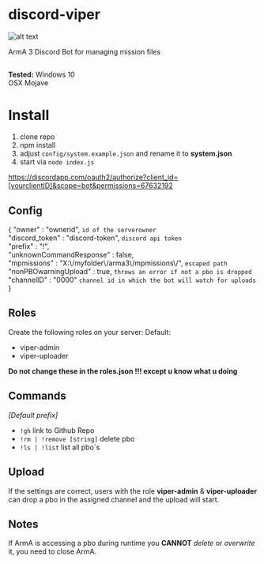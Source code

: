 

# discord-viper

![alt text](https://i.imgur.com/d22Y3sI.png"Logo")

ArmA 3 Discord Bot for managing mission files

##
**Tested:**
Windows 10   
OSX Mojave   

##
# Install

 1. clone repo    
 2. npm install    
 3. adjust `config/system.example.json` and rename it to **system.json**
 4. start via `node index.js`

https://discordapp.com/oauth2/authorize?client_id=[yourclientID]&scope=bot&permissions=67632192

## Config

{
  "owner" : "ownerid", `id of the serverowner`   
  "discord_token" : "discord-token", `discord api token`   
  "prefix" : "!",   
  "unknownCommandResponse" : false,   
  "mpmissions" : "X:\\/myfolder\\/arma3\\/mpmissions\\/", `escaped path`   
  "nonPBOwarningUpload" : true, `throws an error if not a pbo is dropped`   
  "channelID" : "0000" `channel id in which the bot will watch for uploads`   
}


## Roles
Create the following roles on your server:
Default:
 - viper-admin
 - viper-uploader

**Do not change these in the roles.json !!! except u know what u doing**

## Commands
*[Default prefix]*

 - `!gh` link to Github Repo
 - `!rm | !remove [string]` delete pbo
 - `!ls | !list` list all pbo`s

## Upload
If the settings are correct, users with the role **viper-admin** & **viper-uploader** can drop a pbo in the assigned channel and the upload will start.

## Notes
If ArmA is accessing a pbo during runtime you **CANNOT** *delete* or *overwrite* it, you need to close ArmA.
